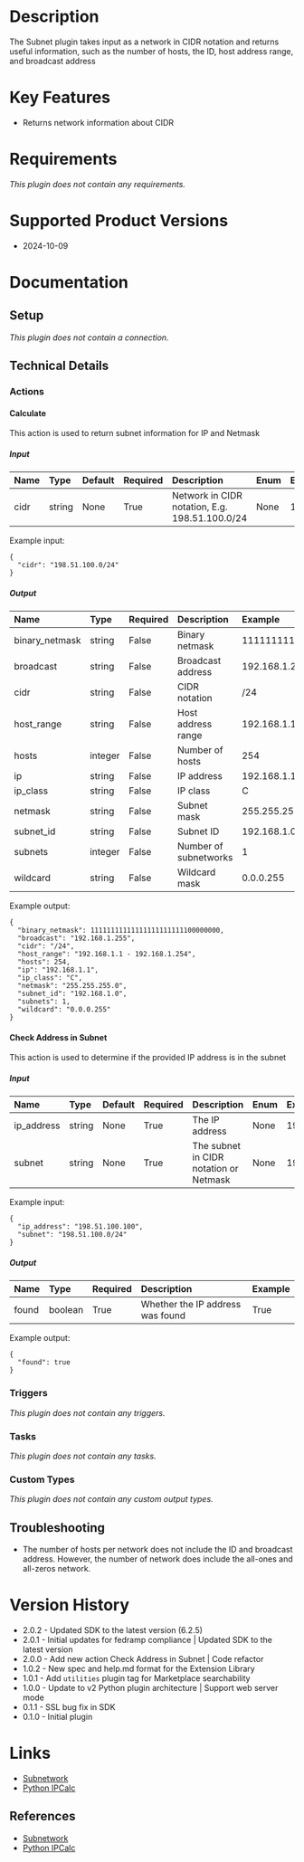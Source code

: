 # Description

The Subnet plugin takes input as a network in CIDR notation and returns useful information, such as the number of hosts, the ID, host address range, and broadcast address

# Key Features

* Returns network information about CIDR

# Requirements
  
*This plugin does not contain any requirements.*

# Supported Product Versions

* 2024-10-09

# Documentation

## Setup
  
*This plugin does not contain a connection.*

## Technical Details

### Actions


#### Calculate

This action is used to return subnet information for IP and Netmask

##### Input

|Name|Type|Default|Required|Description|Enum|Example|Placeholder|Tooltip|
| :--- | :--- | :--- | :--- | :--- | :--- | :--- | :--- | :--- |
|cidr|string|None|True|Network in CIDR notation, E.g. 198.51.100.0/24|None|198.51.100.0/24|None|None|
  
Example input:

```
{
  "cidr": "198.51.100.0/24"
}
```

##### Output

|Name|Type|Required|Description|Example|
| :--- | :--- | :--- | :--- | :--- |
|binary_netmask|string|False|Binary netmask|11111111111111111111111100000000|
|broadcast|string|False|Broadcast address|192.168.1.255|
|cidr|string|False|CIDR notation|/24|
|host_range|string|False|Host address range|192.168.1.1 - 192.168.1.254|
|hosts|integer|False|Number of hosts|254|
|ip|string|False|IP address|192.168.1.1|
|ip_class|string|False|IP class|C|
|netmask|string|False|Subnet mask|255.255.255.0|
|subnet_id|string|False|Subnet ID|192.168.1.0|
|subnets|integer|False|Number of subnetworks|1|
|wildcard|string|False|Wildcard mask|0.0.0.255|
  
Example output:

```
{
  "binary_netmask": 11111111111111111111111100000000,
  "broadcast": "192.168.1.255",
  "cidr": "/24",
  "host_range": "192.168.1.1 - 192.168.1.254",
  "hosts": 254,
  "ip": "192.168.1.1",
  "ip_class": "C",
  "netmask": "255.255.255.0",
  "subnet_id": "192.168.1.0",
  "subnets": 1,
  "wildcard": "0.0.0.255"
}
```

#### Check Address in Subnet

This action is used to determine if the provided IP address is in the subnet

##### Input

|Name|Type|Default|Required|Description|Enum|Example|Placeholder|Tooltip|
| :--- | :--- | :--- | :--- | :--- | :--- | :--- | :--- | :--- |
|ip_address|string|None|True|The IP address|None|198.51.100.100|None|None|
|subnet|string|None|True|The subnet in CIDR notation or Netmask|None|198.51.100.0/24|None|None|
  
Example input:

```
{
  "ip_address": "198.51.100.100",
  "subnet": "198.51.100.0/24"
}
```

##### Output

|Name|Type|Required|Description|Example|
| :--- | :--- | :--- | :--- | :--- |
|found|boolean|True|Whether the IP address was found|True|
  
Example output:

```
{
  "found": true
}
```
### Triggers
  
*This plugin does not contain any triggers.*
### Tasks
  
*This plugin does not contain any tasks.*

### Custom Types
  
*This plugin does not contain any custom output types.*

## Troubleshooting

* The number of hosts per network does not include the ID and broadcast address. However, the number of network does include the all-ones and all-zeros network.

# Version History

* 2.0.2 - Updated SDK to the latest version (6.2.5)
* 2.0.1 - Initial updates for fedramp compliance | Updated SDK to the latest version
* 2.0.0 - Add new action Check Address in Subnet | Code refactor
* 1.0.2 - New spec and help.md format for the Extension Library
* 1.0.1 - Add `utilities` plugin tag for Marketplace searchability
* 1.0.0 - Update to v2 Python plugin architecture | Support web server mode
* 0.1.1 - SSL bug fix in SDK
* 0.1.0 - Initial plugin

# Links

* [Subnetwork](https://en.wikipedia.org/wiki/Subnetwork)
* [Python IPCalc](https://github.com/tehmaze/ipcalc)

## References

* [Subnetwork](https://en.wikipedia.org/wiki/Subnetwork)
* [Python IPCalc](https://github.com/tehmaze/ipcalc)
